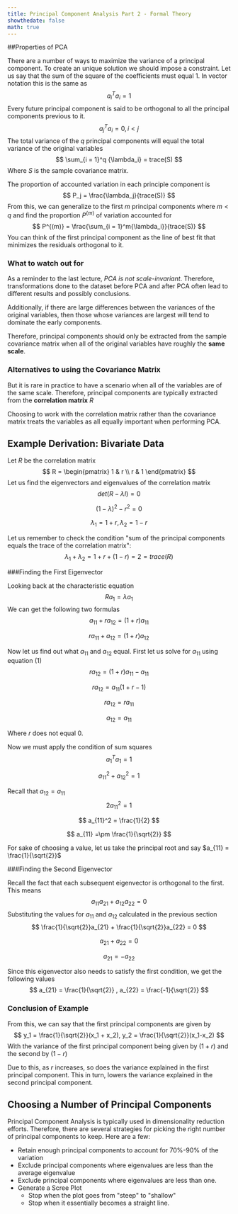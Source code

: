 ```yaml
---
title: Principal Component Analysis Part 2 - Formal Theory
showthedate: false
math: true
---
```


##Properties of PCA

There are a number of ways to maximize the variance of a principal component. To create an unique solution we should impose a constraint. Let us say that the sum of the square of the coefficients must equal 1. In vector notation this is the same as
$$
a_i^Ta_i = 1
$$
Every future principal component is said to be orthogonal to all the principal components previous to it. 
$$
a_j^Ta_i = 0, i < j
$$
The total variance of the $q$ principal components will equal the total variance of the original variables
$$
\sum_{i = 1}^q {\lambda_i} = trace(S)
$$
Where $S$ is the sample covariance matrix.

The proportion of accounted variation in each principle component is
$$
P_j = \frac{\lambda_j}{trace(S)}
$$
From this, we can generalize to the first $m$ principal components where $m < q$ and find the proportion $P^{(m)}$ of variation accounted for
$$
P^{(m)} = \frac{\sum_{i = 1}^m{\lambda_i}}{trace(S)}
$$
You can think of the first principal component as the line of best fit that minimizes the residuals orthogonal to it.

### What to watch out for

As a reminder to the last lecture, *PCA is not scale-invariant*. Therefore, transformations done to the dataset before PCA and after PCA often lead to different results and possibly conclusions.

Additionally, if there are large differences between the variances of the original variables, then those whose variances are largest will tend to dominate the early components.

Therefore, principal components should only be extracted from the sample covariance matrix when all of the original variables have roughly the **same scale**.

### Alternatives to using the Covariance Matrix

But it is rare in practice to have a scenario when all of the variables are of the same scale. Therefore, principal components are typically extracted from the **correlation matrix** $R$

Choosing to work with the correlation matrix rather than the covariance matrix treats the variables as all equally important when performing PCA.

##  Example Derivation: Bivariate Data

Let $R$ be the correlation matrix
$$
R = \begin{pmatrix}
1 & r \\
r & 1
\end{pmatrix}
$$
Let us find the eigenvectors and eigenvalues of the correlation matrix
$$
det(R - \lambda I) = 0
$$

$$
(1-\lambda)^2 - r^2 = 0
$$

$$
\lambda_1 = 1 + r, \lambda_2 = 1 - r
$$

Let us remember to check the condition "sum of the principal components equals the trace of the correlation matrix":
$$
\lambda_1 + \lambda_2 = 1+r + (1 - r) = 2 = trace(R)
$$

###Finding the First Eigenvector

Looking back at the characteristic equation
$$
Ra_1 = \lambda a_1
$$
We can get the following two formulas
$$
a_{11} + ra_{12} = (1+r)a_{11} \tag{1}
$$

$$
ra_{11} + a_{12} = (1 + r)a_{12} \tag{2}
$$

Now let us find out what $a_{11}$ and $a_{12}$ equal. First let us solve for $a_{11}$ using equation $(1)$
$$
ra_{12} = (1+r)a_{11} - a_{11}
$$

$$
ra_{12} = a_{11}(1 + r - 1)
$$

$$
ra_{12} = ra_{11}
$$

$$
a_{12} = a_{11}
$$

Where $r$ does not equal $0$.

Now we must apply the condition of sum squares
$$
a_1^Ta_1 = 1
$$

$$
a_{11}^2 + a_{12}^2  = 1
$$

Recall that $a_{12} = a_{11}$ 
$$
2a_{11}^2 = 1
$$

$$
a_{11}^2 = \frac{1}{2}
$$

$$
a_{11} =\pm \frac{1}{\sqrt{2}}
$$

For sake of choosing a value, let us take the principal root and say $a_{11} = \frac{1}{\sqrt{2}}$

###Finding the Second Eigenvector

Recall the fact that each subsequent eigenvector is orthogonal to the first. This means
$$
a_{11}a_{21} + a_{12}a_{22} = 0
$$
Substituting the values for $a_{11}$ and $a_{12}$ calculated in the previous section
$$
\frac{1}{\sqrt{2}}a_{21} + \frac{1}{\sqrt{2}}a_{22} = 0
$$

$$
a_{21} + a_{22} = 0
$$

$$
a_{21} = -a_{22}
$$

Since this eigenvector also needs to satisfy the first condition, we get the following values
$$
a_{21} = \frac{1}{\sqrt{2}} , a_{22} = \frac{-1}{\sqrt{2}}
$$

### Conclusion of Example

From this, we can say that the first principal components are given by
$$
y_1 = \frac{1}{\sqrt{2}}(x_1 + x_2), y_2 = \frac{1}{\sqrt{2}}(x_1-x_2)
$$
With the variance of the first principal component being given by $(1+r)$ and the second by $(1-r)$

Due to this, as $r$ increases, so does the variance explained in the first principal component. This in turn, lowers the variance explained in the second principal component.

## Choosing a Number of Principal Components

Principal Component Analysis is typically used in dimensionality reduction efforts. Therefore, there are several strategies for picking the right number of principal components to keep. Here are a few:

- Retain enough principal components to account for 70%-90% of the variation
- Exclude principal components where eigenvalues are less than the average eigenvalue
- Exclude principal components where eigenvalues are less than one.
- Generate a Scree Plot
  - Stop when the plot goes from "steep" to "shallow"
  - Stop when it essentially becomes a straight line.
